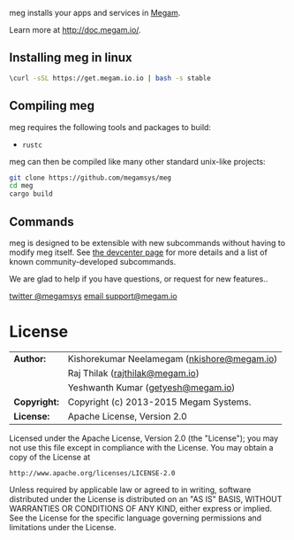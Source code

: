 meg installs your apps and services in [Megam](https://www.megam.io).

Learn more at http://doc.megam.io/.

## Installing meg in linux


```sh
\curl -sSL https://get.megam.io.io | bash -s stable
```

## Compiling meg

meg requires the following tools and packages to build:

* `rustc`

meg can then be compiled like many other standard unix-like projects:

```sh
git clone https://github.com/megamsys/meg
cd meg
cargo build
```

## Commands

meg is designed to be extensible with new subcommands without having to modify meg itself. See [the devcenter page](https://devcenter.megam.io) for more details and a list of known community-developed subcommands.

We are glad to help if you have questions, or request for new features..

[twitter @megamsys](http://twitter.com/megamsys) [email support@megam.io](<support@megam.io>)




# License

|                      |                                          |
|:---------------------|:-----------------------------------------|
| **Author:**          | Kishorekumar Neelamegam (<nkishore@megam.io>)
|                      | Raj Thilak (<rajthilak@megam.io>)
|                      | Yeshwanth Kumar (<getyesh@megam.io>)
| **Copyright:**       | Copyright (c) 2013-2015 Megam Systems.
| **License:**         | Apache License, Version 2.0

Licensed under the Apache License, Version 2.0 (the "License");
you may not use this file except in compliance with the License.
You may obtain a copy of the License at

    http://www.apache.org/licenses/LICENSE-2.0

Unless required by applicable law or agreed to in writing, software
distributed under the License is distributed on an "AS IS" BASIS,
WITHOUT WARRANTIES OR CONDITIONS OF ANY KIND, either express or implied.
See the License for the specific language governing permissions and
limitations under the License.
